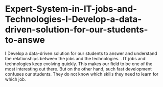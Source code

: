 # Expert-System-in-IT-jobs-and-Technologies-I-Develop-a-data-driven-solution-for-our-students-to-answe
I Develop a data-driven solution for our students to answer and understand the relationships between the jobs and the technologies. . IT jobs and technologies keep evolving quickly. This makes our field to be one of the most interesting out there. But on the other hand, such fast development confuses our students. They do not know which skills they need to learn for which job. 
